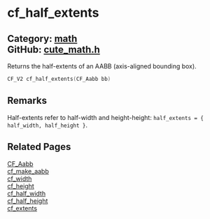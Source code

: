 [](../header.md ':include')

# cf_half_extents

Category: [math](/api_reference?id=math)  
GitHub: [cute_math.h](https://github.com/RandyGaul/cute_framework/blob/master/include/cute_math.h)  
---

Returns the half-extents of an AABB (axis-aligned bounding box).

```cpp
CF_V2 cf_half_extents(CF_Aabb bb)
```

## Remarks

Half-extents refer to half-width and height-height: `half_extents = { half_width, half_height }`.

## Related Pages

[CF_Aabb](/math/cf_aabb.md)  
[cf_make_aabb](/math/cf_make_aabb.md)  
[cf_width](/math/cf_width.md)  
[cf_height](/math/cf_height.md)  
[cf_half_width](/math/cf_half_width.md)  
[cf_half_height](/math/cf_half_height.md)  
[cf_extents](/math/cf_extents.md)  
